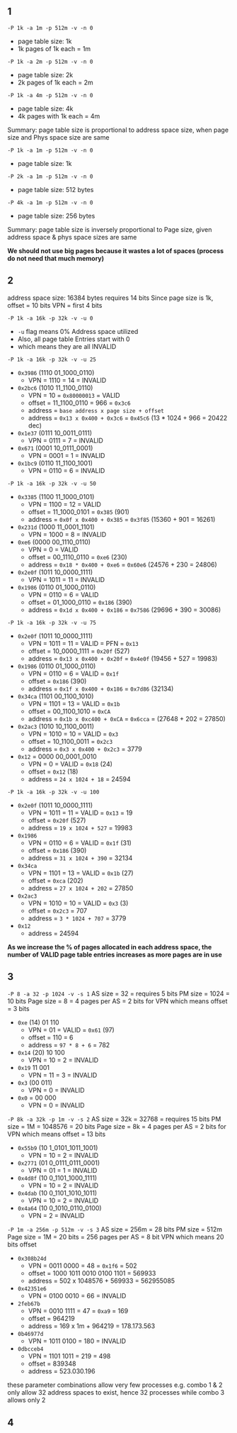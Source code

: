 ## 1

`-P 1k -a 1m -p 512m -v -n 0`
- page table size: 1k
- 1k pages of 1k each = 1m

`-P 1k -a 2m -p 512m -v -n 0`
- page table size: 2k
- 2k pages of 1k each = 2m


`-P 1k -a 4m -p 512m -v -n 0`
- page table size: 4k
- 4k pages with 1k each = 4m

Summary: page table size is proportional to address space size, when page size and Phys space size are same


`-P 1k -a 1m -p 512m -v -n 0`
- page table size: 1k


`-P 2k -a 1m -p 512m -v -n 0`
- page table size: 512 bytes


`-P 4k -a 1m -p 512m -v -n 0`
- page table size: 256 bytes

Summary: page table size is inversely proportional to Page size, given address space & phys space sizes are same


**We should not use big pages because it wastes a lot of spaces (process do not need that much memory)**


## 2

address space size: 16384 bytes requires 14 bits
Since page size is 1k, offset = 10 bits
VPN = first 4 bits

`-P 1k -a 16k -p 32k -v -u 0`
  - `-u` flag means 0% Address space utilized
  - Also, all page table Entries start with 0
  - which means they are all INVALID

`-P 1k -a 16k -p 32k -v -u 25`
- `0x3986` (1110 01_1000_0110)
  - VPN = 1110 = 14 = INVALID
- `0x2bc6` (1010 11_1100_0110)
  - VPN = 10 = `0x80000013` = VALID
  - offset = 11_1100_0110 = 966 = `0x3c6`
  - address = `base address x page size + offset`
  - address = `0x13 x 0x400 + 0x3c6` = `0x45c6` (13 * 1024 + 966 = 20422 dec)
- `0x1e37` (0111 10_0011_0111)
  - VPN = 0111 = 7 = INVALID
- `0x671` (0001 10_0111_0001)
  - VPN = 0001 = 1 = INVALID
- `0x1bc9` (0110 11_1100_1001)
  - VPN = 0110 = 6 = INVALID


`-P 1k -a 16k -p 32k -v -u 50`
- `0x3385` (1100 11_1000_0101)
  - VPN = 1100 = 12 = VALID
  - offset = 11_1000_0101 = `0x385` (901)
  - address = `0x0f x 0x400 + 0x385` = `0x3f85` (15360 + 901 = 16261)
- `0x231d` (1000 11_0001_1101)
  - VPN = 1000 = 8 = INVALID
- `0xe6` (0000 00_1110_0110)
  - VPN = 0 = VALID
  - offset = 00_1110_0110 = `0xe6` (230)
  - address = `0x18 * 0x400 + 0xe6` = `0x60e6` (24576 + 230 = 24806)
- `0x2e0f` (1011 10_0000_1111)
  - VPN = 1011 = 11 = INVALID
- `0x1986` (0110 01_1000_0110)
  - VPN = 0110 = 6 = VALID
  - offset = 01_1000_0110 = `0x186` (390)
  - address = `0x1d x 0x400 + 0x186` = `0x7586` (29696 + 390 = 30086)


`-P 1k -a 16k -p 32k -v -u 75`
- `0x2e0f` (1011 10_0000_1111)
  - VPN = 1011 = 11 = VALID = PFN = `0x13`
  - offset = 10_0000_1111 = `0x20f` (527)
  - address = `0x13 x 0x400 + 0x20f` = `0x4e0f` (19456 + 527 = 19983)
- `0x1986` (0110 01_1000_0110)
  - VPN = 0110 = 6 = VALID = `0x1f`
  - offset = `0x186` (390)
  - address = `0x1f x 0x400 + 0x186` = `0x7d86` (32134)
- `0x34ca` (1101 00_1100_1010)
  - VPN = 1101 = 13 = VALID = `0x1b`
  - offset = 00_1100_1010 = `0xCA`
  - address = `0x1b x 0xc400 + 0xCA` = `0x6cca` = (27648 + 202 = 27850)
- `0x2ac3` (1010 10_1100_0011)
  - VPN = 1010 = 10 = VALID = `0x3`
  - offset = 10_1100_0011 = `0x2c3`
  - address = `0x3 x 0x400 + 0x2c3` = 3779
- `0x12` = 0000 00_0001_0010
  - VPN = 0 = VALID = `0x18` (24)
  - offset = `0x12` (18)
  - address = `24 x 1024 + 18` = 24594


`-P 1k -a 16k -p 32k -v -u 100`
- `0x2e0f` (1011 10_0000_1111)
  - VPN = 1011 = 11 = VALID = `0x13` = 19
  - offset = `0x20f` (527)
  - address = `19 x 1024 + 527` = 19983
- `0x1986`
  - VPN = 0110 = 6 = VALID = `0x1f` (31)
  - offset = `0x186` (390)
  - address = `31 x 1024 + 390` = 32134
- `0x34ca`
  - VPN = 1101 = 13 = VALID = `0x1b` (27)
  - offset = `0xca` (202)
  - address = `27 x 1024 + 202` = 27850
- `0x2ac3`
  - VPN = 1010 = 10 = VALID = `0x3` (3)
  - offset = `0x2c3` = 707
  - address = `3 * 1024 + 707` = 3779
- `0x12`
  - address = 24594


**As we increase the % of pages allocated in each address space, the number of**
**VALID page table entries increases as more pages are in use**


## 3

`-P 8 -a 32 -p 1024 -v -s 1`
AS size = 32 = requires 5 bits
PM size = 1024 = 10 bits
Page size = 8 = 4 pages per AS = 2 bits for VPN
which means offset = 3 bits
- `0xe` (14) 01 110
  - VPN = 01 = VALID = `0x61` (97)
  - offset = 110 = 6
  - address = `97 * 8 + 6` = 782
- `0x14` (20) 10 100
  - VPN = 10 = 2 = INVALID
- `0x19` 11 001
  - VPN = 11 = 3 = INVALID
- `0x3` (00 011)
  - VPN = 0 = INVALID
- `0x0` = 00 000
  - VPN = 0 = INVALID


`-P 8k -a 32k -p 1m -v -s 2`
AS size = 32k = 32768 = requires 15 bits
PM size = 1M = 1048576 = 20 bits
Page size = 8k = 4 pages per AS = 2 bits for VPN
which means offset = 13 bits
- `0x55b9` (10 1_0101_1011_1001)
  - VPN = 10 = 2 = INVALID
- `0x2771` (01 0_0111_0111_0001)
  - VPN = 01 = 1 = INVALID
- `0x4d8f` (10 0_1101_1000_1111)
  - VPN = 10 = 2 = INVALID
- `0x4dab` (10 0_1101_1010_1011)
  - VPN = 10 = 2 = INVALID
- `0x4a64` (10 0_1010_0110_0100)
  - VPN = 2 = INVALID

`-P 1m -a 256m -p 512m -v -s 3`
AS size = 256m = 28 bits
PM size = 512m
Page size = 1M = 20 bits = 256 pages per AS = 8 bit VPN
which means 20 bits offset
- `0x308b24d` 
  - VPN = 0011 0000 = 48 = `0x1f6` = 502
  - offset = 1000 1011 0010 0100 1101 = 569933
  - address = 502 x 1048576 + 569933 = 562955085
- `0x42351e6`
  - VPN = 0100 0010 = 66 = INVALID
- `2feb67b` 
  - VPN = 0010 1111 = 47 = `0xa9` = 169
  - offset = 964219
  - address = 169 x 1m + 964219 = 178.173.563
- `0b46977d`
  - VPN = 1011 0100 = 180 = INVALID
- `0dbcceb4`
  - VPN = 1101 1011 = 219 = 498
  - offset = 839348
  - address = 523.030.196

these parameter combinations allow very few processes
e.g. combo 1 & 2 only allow 32 address spaces to exist, hence 32 processes
while combo 3 allows only 2


## 4


